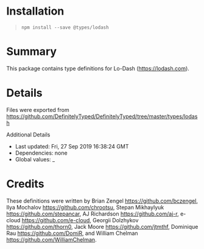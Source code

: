 # Installation
> `npm install --save @types/lodash`

# Summary
This package contains type definitions for Lo-Dash (https://lodash.com).

# Details
Files were exported from https://github.com/DefinitelyTyped/DefinitelyTyped/tree/master/types/lodash

Additional Details
 * Last updated: Fri, 27 Sep 2019 16:38:24 GMT
 * Dependencies: none
 * Global values: _

# Credits
These definitions were written by Brian Zengel <https://github.com/bczengel>, Ilya Mochalov <https://github.com/chrootsu>, Stepan Mikhaylyuk <https://github.com/stepancar>, AJ Richardson <https://github.com/aj-r>, e-cloud <https://github.com/e-cloud>, Georgii Dolzhykov <https://github.com/thorn0>, Jack Moore <https://github.com/jtmthf>, Dominique Rau <https://github.com/DomiR>, and William Chelman <https://github.com/WilliamChelman>.

